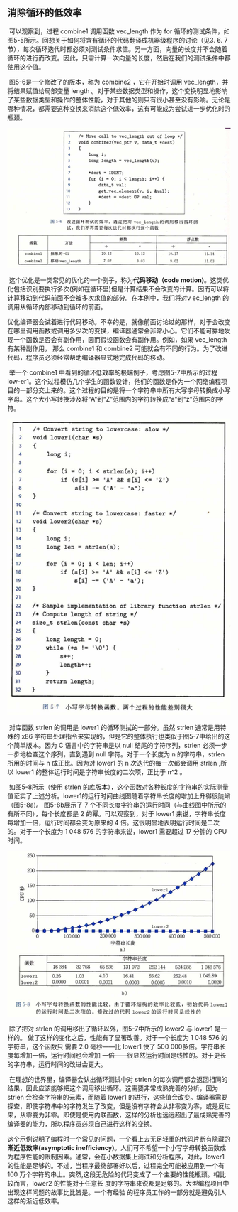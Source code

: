 ## 消除循环的低效率

​		可以观察到，过程 combine1 调用函数 vec_length 作为 for 循环的测试条件，如图5-5所示。回想关于如何将含有循环的代码翻译成机器级程序的讨论（见3. 6. 7节），每次循环迭代时都必须对测试条件求值。另一方面，向量的长度并不会随着循环的进行而改变。因此，只需计算一次向量的长度，然后在我们的测试条件中都使用这个值。 

​		图5-6是一个修改了的版本，称为 combine2 ，它在开始时调用 vec_length，并将结果赋值给局部变量 length 。对于某些数据类型和操作，这个变换明显地影响了某些数据类型和操作的整体性能，对于其他的则只有很小甚至没有影响。无论是哪种情况，都需要这种变换来消除这个低效率，这有可能成为尝试进一步优化时的瓶颈。

![04改进循环测试的效率](.\markdowniamge\04改进循环测试的效率.png)

​		这个优化是一类常见的优化的一个例子，称为**代码移动（code motion)**。这类优化包括识别要执行多次(例如在循环里)但是计算结果不会改变的计算。因而可以将计算移动到代码前面不会被多次求值的部分。在本例中，我们将对v ec_length 的调用从循环内部移动到循环的前面。

​		优化编译器会试着进行代码移动。不幸的是，就像前面讨论过的那样，对于会改变在哪里调用函数或调用多少次的变换，编译器通常会非常小心。它们不能可靠地发现一个函数是否会有副作用，因而假设函数会有副作用。例如，如果 vec_length 有某种副作用， 那么 combine1 和 combine2 可能就会有不同的行为。为了改进代码，程序员必须经常帮助编译器显式地完成代码的移动。

​		举一个 combine1 中看到的循环低效率的极端例子，考虑图5-7中所示的过程 low-er1。这个过程模仿几个学生的函数设计，他们的函数是作为一个网络编程项目的一部分交上来的。这个过程的目的是将一个字符串中所有大写字母转换成小写字母。这个大小写转换涉及将“A”到“Z”范围内的字符转换成“a”到“z”范围内的字符。

![04小写字母转换函数](.\markdowniamge\04小写字母转换函数.png)

​		对库函数 strlen 的调用是 lower1 的循环测拭的一部分。虽然 strlen 通常是用特殊的 x86 字符串处理指令来实现的，但是它的整体执行也类似于图5-7中给出的这个简单版本。因为 C 语言中的字符串是以 null 结尾的字符序列，strlen 必须一步一步地检查这个序列，直到遇到 null 字符。对于一个长度为 n 的字符串，strlen 所用的时间与 n 成正比。因为对 lower1 的 n 次迭代的每一次都会调用 strlen ,所以 lower1 的整体运行时间是字符串长度的二次项，正比于 n^2 。

​		如图5-8所示（使用 strlen 的库版本），这个函数对各种长度的字符串的实际测量值证实了上述分析。lower1的运行时间曲线图随着字符串长度的增加上升得很陡峭（图5-8a)。 图5-8b展示了  7 个不同长度字符串的运行时间（与曲线图中所示的有所不同），每个长度都是 2 的幂。可以观察到，对于 lower1 来说，字符串长度每增加一倍，运行时间都会变为原来的 4 倍。这很明显地表明运行时间是二次的。对于一个长度为 1 048 576 的字符串来说，lower1 需要超过 17 分钟的 CPU 时间。

![04小写字母转换函数的性能比较](.\markdowniamge\04小写字母转换函数的性能比较.png)

​		除了把对 strlen 的调用移出了循环以外，图5-7中所示的 lower2 与 lower1 是一样的。 做了这样的变化之后，性能有了显著改善。对于一个长度为 1 048 576 的字符串，这个函数只 需要 2.0 毫秒——比 lower1 快了 500 000多倍。字符串长度每增加一倍，运行时间也会增加 一倍——很显然运行时间是线性的。对于更长的字符串，运行时间的改进会更大。

​		在理想的世界里，编译器会认出循环测试中对 strlen 的每次调用都会返回相同的结果，因此应该能够把这个调用移出循环。这需要非常成熟完善的分析，因为 strlen 会检查字符串的元素，而随着 lower1 的进行，这些值会改变。编译器需要探查，即使字符串中的字符发生了改变，但是没有字符会从非零变为零，或是反过来，从零变为非零。即使是使用内联函数，这样的分析也远远超出了最成熟完善的编译器的能力，所以程序员必须自己进行这样的变换。	

​		这个示例说明了编程时一个常见的问题，一个看上去无足轻重的代码片断有隐藏的**渐近低效率(asymptotic inefficiency)**。人们可不希望一个小写字母转换函数成为程序性能的限制因素。通常，会在小数据集上测试和分析程序，对此，lower1 的性能是足够的。不过，当程序最终部署好以后，过程完全可能被应用到一个有 100 万个字符的串上。突然,这段无危险的代码变成了一个主要的性能瓶颈。相比较而言，lower2 的性能对于任意长 度的字符串来说都是足够的。大型编程项目中出现这样问题的故事比比皆是。一个有经验 的程序员工作的一部分就是避免引人这样的渐近低效率。